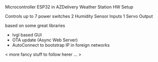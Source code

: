 Microcontroller ESP32 in AZDelivery Weather Station HW Setup

Controls up to 7 power switches
2 Humidity Sensor Inputs
1 Servo Output

based on some great libraries
- lvgl based GUI
- OTA update (Async Web Server)
- AutoConnect to bootstrap IP in foreign networks

< more fancy stuff to follow herer ... >

